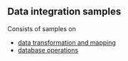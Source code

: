 ## Data integration samples

Consists of samples on 
- [data transformation and mapping](./transformation/)
- [database operations](./database/)
